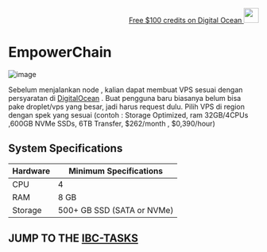 <p style="font-size:14px" align="right">
<a href="[https://m.do.co/c/17b61545ca3a](https://www.digitalocean.com/?refcode=3e669f831302&utm_campaign=Referral_Invite&utm_medium=Referral_Program&utm_source=badge)" target="_blank">Free $100 credits on Digital Ocean <img src="https://user-images.githubusercontent.com/50621007/183284313-adf81164-6db4-4284-9ea0-bcb841936350.png" width="30"/></a>

# EmpowerChain

![image](https://github.com/hubofvalley/EmpowerChain/assets/100946299/c5775579-a2c5-4695-b9c8-c1d0a1102732)

Sebelum menjalankan node , kalian dapat membuat VPS sesuai dengan persyaratan di [DigitalOcean](https://www.digitalocean.com/?refcode=3e669f831302&utm_campaign=Referral_Invite&utm_medium=Referral_Program&utm_source=badge) . Buat pengguna baru biasanya belum bisa pake droplet/vps yang besar, jadi harus request dulu. Pilih VPS di region dengan spek yang sesuai (contoh : Storage Optimized, ram 32GB/4CPUs ,600GB NVMe SSDs, 6TB Transfer, $262/month , $0,390/hour)

## System Specifications
| Hardware | Minimum Specifications  | 
| ------------ | ------------ |
| CPU |	4 |
| RAM	| 8 GB |
| Storage	| 500+ GB SSD (SATA or NVMe) |

## JUMP TO THE [IBC-TASKS](https://github.com/hubofvalley/Testnet-Guides/blob/main/EmpowerChain-Incentivised-Testnet-Guides%20/README.md)
